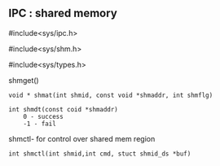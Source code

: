 ## IPC : shared memory

#include<sys/ipc.h>

#include<sys/shm.h>

#include<sys/types.h>

shmget()
```
void * shmat(int shmid, const void *shmaddr, int shmflg)
```
```
int shmdt(const coid *shmaddr)
	0 - success
	-1 - fail
```

shmctl- for control over shared mem region
```
int shmctl(int shmid,int cmd, stuct shmid_ds *buf)
```
```

```


